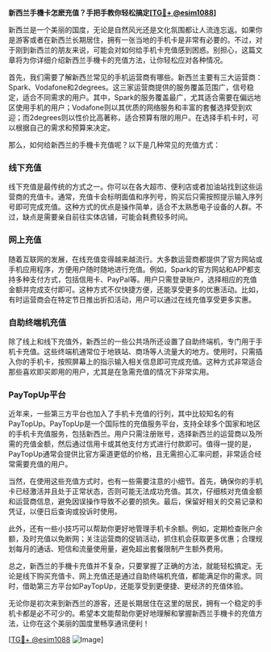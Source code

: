 **新西兰手機卡怎麽充值？手把手教你轻松搞定[[TG💪+ @esim1088](https://t.me/s/esim1088)]**

新西兰是一个美丽的国度，无论是自然风光还是文化氛围都让人流连忘返。如果你是游客或者在新西兰长期居住，拥有一张当地的手机卡是非常有必要的。不过，对于刚到新西兰的朋友来说，可能会对如何给手机卡充值感到困惑。别担心，这篇文章将为你详细介绍新西兰手機卡的充值方法，让你轻松应对各种情况。

首先，我们需要了解新西兰常见的手机运营商有哪些。新西兰主要有三大运营商：Spark、Vodafone和2degrees。这三家运营商提供的服务覆盖范围广，信号稳定，适合不同需求的用户。其中，Spark的服务覆盖最广，尤其适合需要在偏远地区使用手机的用户；Vodafone则以其优质的网络服务和丰富的套餐选择受到欢迎；而2degrees则以性价比高著称，适合预算有限的用户。在选择手机卡时，可以根据自己的需求和预算来决定。

那么，如何给新西兰的手機卡充值呢？以下是几种常见的充值方式：

### 线下充值

线下充值是最传统的方式之一。你可以在各大超市、便利店或者加油站找到这些运营商的充值卡。通常，充值卡会标明面值和序列号，购买后只需按照提示输入序列号即可完成充值。这种方式的优点是操作简单，适合不太熟悉电子设备的人群。不过，缺点是需要亲自前往实体店铺，可能会耗费较多时间。

### 网上充值

随着互联网的发展，在线充值变得越来越流行。大多数运营商都提供了官方网站或手机应用程序，方便用户随时随地进行充值。例如，Spark的官方网站和APP都支持多种支付方式，包括信用卡、PayPal等。用户只需登录账户，选择相应的充值金额并完成支付即可。这种方式不仅快捷方便，还能享受更多的优惠活动。比如，有时运营商会在特定节日推出折扣活动，用户可以通过在线充值享受更多实惠。

### 自助终端机充值

除了线上和线下充值外，新西兰的一些公共场所还设置了自助终端机，专门用于手机卡充值。这些终端机通常位于地铁站、商场等人流量大的地方。使用时，只需插入你的手机卡，按照屏幕上的指示输入相关信息即可完成充值。这种方式非常适合那些喜欢即买即用的用户，尤其是在急需充值的情况下非常实用。

### PayTopUp平台

近年来，一些第三方平台也加入了手机卡充值的行列，其中比较知名的有PayTopUp。PayTopUp是一个国际性的充值服务平台，支持全球多个国家和地区的手机卡充值服务，包括新西兰。用户只需注册账号，选择新西兰的运营商以及所需的充值金额，然后通过信用卡或其他支付方式进行付款即可。值得一提的是，PayTopUp通常会提供比官方渠道更低的价格，且无需担心汇率问题，非常适合经常需要充值的用户。

当然，在使用这些充值方式时，也有一些需要注意的小细节。首先，确保你的手机卡已经激活并且处于正常状态，否则可能无法成功充值。其次，仔细核对充值金额和运营商信息，避免因误操作导致不必要的损失。最后，保留好相关的交易记录和凭证，以便日后查询或投诉时使用。

此外，还有一些小技巧可以帮助你更好地管理手机卡余额。例如，定期检查账户余额，及时充值以免断网；关注运营商的促销活动，抓住机会获取更多优惠；合理规划每月的通话、短信和流量使用量，避免超出套餐限制产生额外费用。

总之，新西兰的手機卡充值并不复杂，只要掌握了正确的方法，就能轻松搞定。无论是线下购买充值卡、网上充值还是通过自助终端机充值，都能满足你的需求。同时，借助第三方平台如PayTopUp，还能享受到更便捷、更经济的充值体验。

无论你是初次来到新西兰的游客，还是长期居住在这里的居民，拥有一个稳定的手机卡都是必不可少的。希望本文能帮助你更好地理解和掌握新西兰手機卡的充值方法，让你在这个美丽的国度里畅享通讯便利！

[[TG💪+ @esim1088](https://t.me/s/esim1088) ![Image](https://i.postimg.cc/4NQfJmqS/Snipaste-2025-05-13-00-14-12.png)]